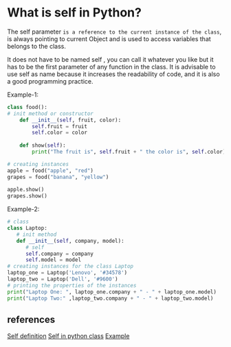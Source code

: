 # What is self in Python?

The self parameter `is a reference to the current instance of the class`, is always pointing to current Object and is used to access variables that belongs to the class.

It does not have to be named self , you can call it whatever you like but it has to be the first parameter of any function in the class. It is advisable to use self as name because it increases the readability of code, and it is also a good programming practice.

Example-1:

```python
class food():
# init method or constructor
    def __init__(self, fruit, color):
        self.fruit = fruit
        self.color = color
 
    def show(self):
        print("The fruit is", self.fruit + " the color is", self.color)

# creating instances     
apple = food("apple", "red")
grapes = food("banana", "yellow")
 
apple.show()
grapes.show()
```

Example-2:

```python
# class
class Laptop:
   # init method
   def __init__(self, company, model):
      # self
      self.company = company
      self.model = model
# creating instances for the class Laptop
laptop_one = Laptop('Lenovo', '#34578')
laptop_two = Laptop('Dell', '#9600')
# printing the properties of the instances
print("Laptop One: ", laptop_one.company + " - " + laptop_one.model)
print("Laptop Two:" ,laptop_two.company + " - " + laptop_two.model)
```

## references

[Self definition](https://www.w3schools.com/python/gloss_python_self.asp)
[Self in python class](https://www.geeksforgeeks.org/self-in-python-class/)
[Example](https://www.edureka.co/blog/self-in-python/)
